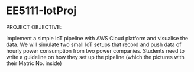 # EE5111-IotProj
PROJECT OBJECTIVE:

Implement a simple IoT pipeline with AWS Cloud platform and visualise the data. We will simulate two small IoT setups that record and push data of hourly power consumption from two power companies. Students need to write a guideline on how they set up the pipeline (which the pictures with their Matric No. inside)
